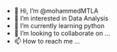 - 👋 Hi, I’m @mohammedMTLA
- 👀 I’m interested in Data Analysis  
- 🌱 I’m currently learning python 
- 💞️ I’m looking to collaborate on ...
- 📫 How to reach me ...

<!---
mohammedMTLA/mohammedMTLA is a ✨ special ✨ repository because its `README.md` (this file) appears on your GitHub profile.
You can click the Preview link to take a look at your changes.
--->
